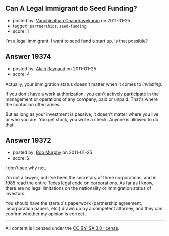 ## Can A Legal Immigrant do Seed Funding?

- posted by: [Vanchinathan Chandrasekaran](https://stackexchange.com/users/-1/6546-vanchinathan-chandrasekaran) on 2011-01-25
- tagged: `partnerships`, `seed-funding`
- score: 1

I'm a legal immigrant. I want to seed fund a start up. Is that possible?



## Answer 19374

- posted by: [Alain Raynaud](https://stackexchange.com/users/-1/502-alain-raynaud) on 2011-01-25
- score: 4

Actually, your immigration status doesn't matter when it comes to *investing*.

If you don't have a work authorization, you can't actively participate in the management or operations of any company, paid or unpaid. That's where the confusion often arises.

But as long as your investment is passive, it doesn't matter where you live or who you are. You get stock, you write a check. Anyone is allowed to do that.


## Answer 19372

- posted by: [Bob Murphy](https://stackexchange.com/users/-1/5778-bob-murphy) on 2011-01-25
- score: 2

I don't see why not.

I'm not a lawyer, but I've been the secretary of three corporations, and in 1985 read the entire Texas legal code on corporations. As far as I know, there are no legal limitations on the nationality or immigration status of investors.

You should have the startup's paperwork (partnership agreement, incorporation papers, etc.) drawn up by a competent attorney, and they can confirm whether my opinion is correct.



---

All content is licensed under the [CC BY-SA 3.0 license](https://creativecommons.org/licenses/by-sa/3.0/).
